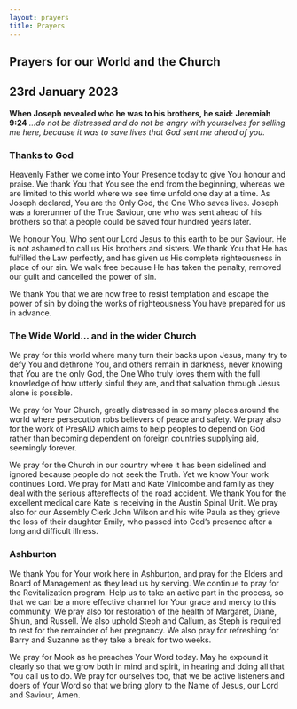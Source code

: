 ```yaml
---
layout: prayers
title: Prayers
---
```

## Prayers for our World and the Church

## 23rd January 2023
__When Joseph revealed who he was to his brothers, he said:__
__Jeremiah 9:24__ 
_...do not be distressed and do not be angry with yourselves for selling me here, because it was to save lives that God sent me ahead of you._

### Thanks to God
Heavenly Father we come into Your Presence today to give You honour and praise. We thank You that You see the end from the beginning, whereas we are limited to this world where we see time unfold one day at a time. As Joseph declared, You are the Only God, the One Who saves lives. Joseph was a forerunner of the True Saviour, one who was sent ahead of his brothers so that a people could be saved four hundred years later.

We honour You, Who sent our Lord Jesus to this earth to be our Saviour. He is not ashamed to call us His brothers and sisters. We thank You that He has fulfilled the Law perfectly, and has given us His complete righteousness in place of our sin. We walk free because He has taken the penalty, removed our guilt and cancelled the power of sin.

We thank You that we are now free to resist temptation and escape the power of sin by doing the works of righteousness You have prepared for us in advance.

### The Wide World... and in the wider Church
We pray for this world where many turn their backs upon Jesus, many try to defy You and dethrone You, and others remain in darkness, never knowing that You are the only God, the One Who truly loves them with the full knowledge of how utterly sinful they are, and that salvation through Jesus alone is possible.

We pray for Your Church, greatly distressed in so many places around the world where persecution robs believers of peace and safety. We pray also for the work of PresAID which aims to help peoples to depend on God rather than becoming dependent on foreign countries supplying aid, seemingly forever.

We pray for the Church in our country where it has been sidelined and ignored because people do not seek the Truth. Yet we know Your work continues Lord. We pray for Matt and Kate Vinicombe and family as they deal with the serious aftereffects of the road accident. We thank You for the excellent medical care Kate is receiving in the Austin Spinal Unit. We pray also for our Assembly Clerk John Wilson and his wife Paula as they grieve the loss of their daughter Emily, who passed into God’s presence after a long and difficult illness.

### Ashburton
We thank You for Your work here in Ashburton, and pray for the Elders and Board of Management as they lead us by serving. We continue to pray for the Revitalization program. Help us to take an active part in the process, so that we can be a more effective channel for Your grace and mercy to this community. We pray also for restoration of the health of Margaret, Diane, Shiun, and Russell. We also uphold Steph and Callum, as Steph is required to rest for the remainder of her pregnancy. We also pray for refreshing for Barry and Suzanne as they take a break for two weeks.

We pray for Mook as he preaches Your Word today. May he expound it clearly so that we grow both in mind and spirit, in hearing and doing all that You call us to do. We pray for ourselves too, that we be active listeners and doers of Your Word so that we bring glory to the Name of Jesus, our Lord and Saviour, Amen.
